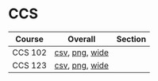 # CCS

| Course | Overall | Section |
| ------ | ------- | ------- |
| CCS 102 | [csv](https://github.com/UCSD-Historical-Enrollment-Data/2024Winter/blob/main/overall/CCS%20102.csv), [png](https://raw.githubusercontent.com/UCSD-Historical-Enrollment-Data/2024Winter/main/plot_overall/CCS%20102.png), [wide](https://raw.githubusercontent.com/UCSD-Historical-Enrollment-Data/2024Winter/main/plot_overall_wide/CCS%20102.png) |  |
| CCS 123 | [csv](https://github.com/UCSD-Historical-Enrollment-Data/2024Winter/blob/main/overall/CCS%20123.csv), [png](https://raw.githubusercontent.com/UCSD-Historical-Enrollment-Data/2024Winter/main/plot_overall/CCS%20123.png), [wide](https://raw.githubusercontent.com/UCSD-Historical-Enrollment-Data/2024Winter/main/plot_overall_wide/CCS%20123.png) |  |
